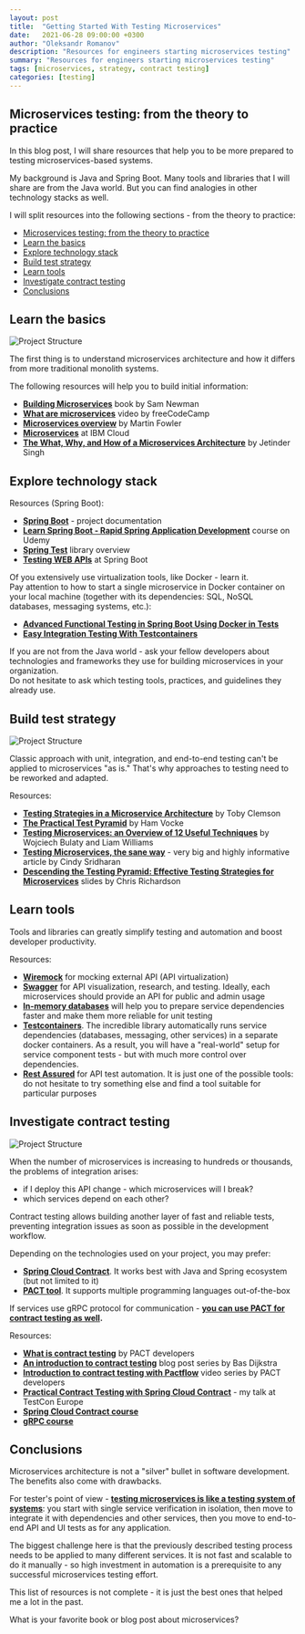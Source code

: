 ```yaml
---
layout: post
title:  "Getting Started With Testing Microservices"
date:   2021-06-28 09:00:00 +0300
author: "Oleksandr Romanov"
description: "Resources for engineers starting microservices testing"
summary: "Resources for engineers starting microservices testing"
tags: [microservices, strategy, contract testing]
categories: [testing]
---
```


## Microservices testing: from the theory to practice  

In this blog post, I will share resources that help you to be more prepared to testing microservices-based systems.  

My background is Java and Spring Boot. Many tools and libraries that I will share are from the Java world. But you can find analogies in other technology stacks as well. 

I will split resources into the following sections - from the theory to practice:

- [Microservices testing: from the theory to practice](#microservices-testing-from-the-theory-to-practice)
- [Learn the basics](#learn-the-basics)
- [Explore technology stack](#explore-technology-stack)
- [Build test strategy](#build-test-strategy)
- [Learn tools](#learn-tools)
- [Investigate contract testing](#investigate-contract-testing)
- [Conclusions](#conclusions)

## Learn the basics  

![Project Structure](/img/20210628/micro.png)

The first thing is to understand microservices architecture and how it differs from more traditional monolith systems.

The following resources will help you to build initial information:
- **[Building Microservices](https://www.amazon.com/Building-Microservices-Designing-Fine-Grained-Systems/dp/1491950358)** book by Sam Newman
- **[What are microservices](https://youtu.be/j3XufmvEMiM)** video by freeCodeCamp
- **[Microservices overview](https://martinfowler.com/articles/microservices.html)** by Martin Fowler
- **[Microservices](https://www.ibm.com/cloud/learn/microservices)** at IBM Cloud
- **[The What, Why, and How of a Microservices Architecture](https://medium.com/hashmapinc/the-what-why-and-how-of-a-microservices-architecture-4179579423a9)** by Jetinder Singh

## Explore technology stack  

Resources (Spring Boot):
* **[Spring Boot](https://spring.io/projects/spring-boot)** - project documentation
* **[Learn Spring Boot - Rapid Spring Application Development](https://www.udemy.com/course/spring-boot-intro/)** course on Udemy
* **[Spring Test](https://docs.spring.io/spring-framework/docs/current/reference/html/testing.html)** library overview
* **[Testing WEB APIs](https://spring.io/guides/gs/testing-web/)** at Spring Boot

Of you extensively use virtualization tools, like Docker - learn it.  
Pay attention to how to start a single microservice in Docker container on your local machine (together with its dependencies: SQL, NoSQL databases, messaging systems, etc.):
- **[Advanced Functional Testing in Spring Boot Using Docker in Tests](https://dzone.com/articles/advanced-functional-testing-in-spring-boot-by-usin)**
- **[Easy Integration Testing With Testcontainers](https://mydeveloperplanet.com/2020/05/05/easy-integration-testing-with-testcontainers/)**

If you are not from the Java world - ask your fellow developers about technologies and frameworks they use for building microservices in your organization.  
Do not hesitate to ask which testing tools, practices, and guidelines they already use.  

## Build test strategy  

![Project Structure](/img/20210628/pyramid.png)

Classic approach with unit, integration, and end-to-end testing can't be applied to microservices "as is." That's why approaches to testing need to be reworked and adapted.

Resources:
- **[Testing Strategies in a Microservice Architecture](https://martinfowler.com/articles/microservice-testing/)** by Toby Clemson
- **[The Practical Test Pyramid](https://martinfowler.com/articles/practical-test-pyramid.html)** by Ham Vocke
- **[Testing Microservices: an Overview of 12 Useful Techniques](https://www.infoq.com/articles/twelve-testing-techniques-microservices-intro/)** by Wojciech Bulaty and Liam Williams
- **[Testing Microservices, the sane way](https://copyconstruct.medium.com/testing-microservices-the-sane-way-9bb31d158c16)** - very big and highly informative article by Cindy Sridharan
- **[Descending the Testing Pyramid: Effective Testing Strategies for Microservices](https://www.slideshare.net/chris.e.richardson/oracle-codeone-2019-descending-the-testing-pyramid-effective-testing-strategies-for-microservices)** slides by Chris Richardson  

## Learn tools

Tools and libraries can greatly simplify testing and automation and boost developer productivity.  

Resources:  

- **[Wiremock](http://wiremock.org/)** for mocking external API (API virtualization)
- **[Swagger](https://swagger.io/)** for API visualization, research, and testing. Ideally, each microservices should provide an API for public and admin usage
- **[In-memory databases](https://www.baeldung.com/java-in-memory-databases)** will help you to prepare service dependencies faster and make them more reliable for unit testing
- **[Testcontainers](https://www.testcontainers.org/)**. The incredible library automatically runs service dependencies (databases, messaging, other services) in a separate docker containers. As a result, you will have a "real-world" setup for service component tests - but with much more control over dependencies.
- **[Rest Assured](https://rest-assured.io/)** for API test automation. It is just one of the possible tools: do not hesitate to try something else and find a tool suitable for particular purposes

## Investigate contract testing  

![Project Structure](/img/20210628/contracts.png)

When the number of microservices is increasing to hundreds or thousands, the problems of integration arises:
- if I deploy this API change - which microservices will I break?
- which services depend on each other?

Contract testing allows building another layer of fast and reliable tests, preventing integration issues as soon as possible in the development workflow.

Depending on the technologies used on your project, you may prefer:
- **[Spring Cloud Contract](https://spring.io/projects/spring-cloud-contract)**. It works best with Java and Spring ecosystem (but not limited to it)
- **[PACT tool](https://pactflow.io/)**. It supports multiple programming languages out-of-the-box 

If services use gRPC protocol for communication - **[you can use PACT for contract testing as well](https://medium.com/@ivangsa/consumer-driven-contract-testing-for-grpc-pact-io-d60155d21c4c).**  

Resources:  

- **[What is contract testing](https://pactflow.io/blog/what-is-contract-testing/)** by PACT developers
- **[An introduction to contract testing](https://www.ontestautomation.com/an-introduction-to-contract-testing-part-1-meet-the-players/)** blog post series by Bas Dijkstra
- **[Introduction to contract testing with Pactflow](https://www.youtube.com/watch?v=U05q0zJsKsU&list=PLwy9Bnco-IpfZ72VQ7hce8GicVZs7nm0i)** video series by PACT developers
- **[Practical Contract Testing with Spring Cloud Contract](https://youtu.be/_AYfxXJ7o20)** - my talk at TestCon Europe
- **[Spring Cloud Contract course](https://www.pluralsight.com/courses/spring-cloud-contract-introduction)**
- **[gRPC course](https://www.youtube.com/watch?v=XRXTsQwyZSU&list=PLt1SIbA8guusAJIBS8JgbSFKfQdVkWDbl)**

## Conclusions
Microservices architecture is not a "silver" bullet in software development. The benefits also come with drawbacks.  

For tester's point of view - **[testing microservices is like a testing system of systems](https://testengineeringnotes.com/posts/2018-09-10-microservices-automation-approach/)**: you start with single service verification in isolation, then move to integrate it with dependencies and other services, then you move to end-to-end API and UI tests as for any application.  

The biggest challenge here is that the previously described testing process needs to be applied to many different services. It is not fast and scalable to do it manually - so high investment in automation is a prerequisite to any successful microservices testing effort. 

This list of resources is not complete - it is just the best ones that helped me a lot in the past.  

What is your favorite book or blog post about microservices?
